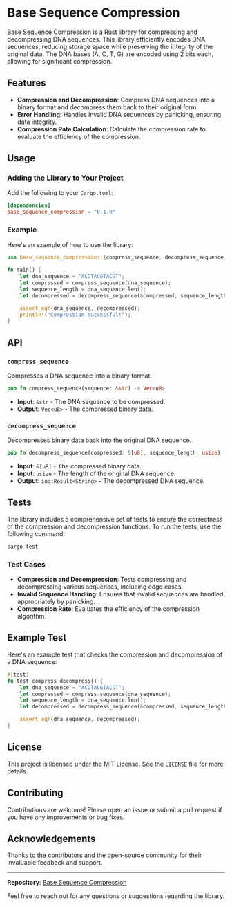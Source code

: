 # Base Sequence Compression

Base Sequence Compression is a Rust library for compressing and decompressing DNA sequences. This library efficiently encodes DNA sequences, reducing storage space while preserving the integrity of the original data. The DNA bases (A, C, T, G) are encoded using 2 bits each, allowing for significant compression.

## Features

- **Compression and Decompression**: Compress DNA sequences into a binary format and decompress them back to their original form.
- **Error Handling**: Handles invalid DNA sequences by panicking, ensuring data integrity.
- **Compression Rate Calculation**: Calculate the compression rate to evaluate the efficiency of the compression.

## Usage

### Adding the Library to Your Project

Add the following to your `Cargo.toml`:

```toml
[dependencies]
base_sequence_compression = "0.1.0"
```

### Example

Here's an example of how to use the library:

```rust
use base_sequence_compression::{compress_sequence, decompress_sequence};

fn main() {
    let dna_sequence = "ACGTACGTACGT";
    let compressed = compress_sequence(dna_sequence);
    let sequence_length = dna_sequence.len();
    let decompressed = decompress_sequence(&compressed, sequence_length).unwrap();

    assert_eq!(dna_sequence, decompressed);
    println!("Compression successful!");
}
```

## API

### `compress_sequence`

Compresses a DNA sequence into a binary format.

```rust
pub fn compress_sequence(sequence: &str) -> Vec<u8>
```

- **Input**: `&str` - The DNA sequence to be compressed.
- **Output**: `Vec<u8>` - The compressed binary data.

### `decompress_sequence`

Decompresses binary data back into the original DNA sequence.

```rust
pub fn decompress_sequence(compressed: &[u8], sequence_length: usize) -> io::Result<String> {
```

- **Input**: `&[u8]` - The compressed binary data.
- **Input**: `usize` - The length of the original DNA sequence.
- **Output**: `io::Result<String>` - The decompressed DNA sequence.

## Tests

The library includes a comprehensive set of tests to ensure the correctness of the compression and decompression functions. To run the tests, use the following command:

```sh
cargo test
```

### Test Cases

- **Compression and Decompression**: Tests compressing and decompressing various sequences, including edge cases.
- **Invalid Sequence Handling**: Ensures that invalid sequences are handled appropriately by panicking.
- **Compression Rate**: Evaluates the efficiency of the compression algorithm.

## Example Test

Here's an example test that checks the compression and decompression of a DNA sequence:

```rust
#[test]
fn test_compress_decompress() {
    let dna_sequence = "ACGTACGTACGT";
    let compressed = compress_sequence(dna_sequence);
    let sequence_length = dna_sequence.len();
    let decompressed = decompress_sequence(&compressed, sequence_length).unwrap();

    assert_eq!(dna_sequence, decompressed);
}
```

## License

This project is licensed under the MIT License. See the `LICENSE` file for more details.

## Contributing

Contributions are welcome! Please open an issue or submit a pull request if you have any improvements or bug fixes.

## Acknowledgements

Thanks to the contributors and the open-source community for their invaluable feedback and support.

---

**Repository**: [Base Sequence Compression](https://github.com/yourusername/base-sequence-compression)

Feel free to reach out for any questions or suggestions regarding the library.
